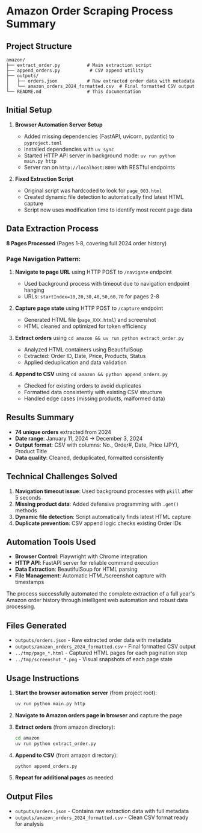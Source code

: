 # Amazon Order Scraping Process Summary

## Project Structure
```
amazon/
├── extract_order.py          # Main extraction script
├── append_orders.py           # CSV append utility
├── outputs/
│   ├── orders.json           # Raw extracted order data with metadata
│   └── amazon_orders_2024_formatted.csv  # Final formatted CSV output
└── README.md                 # This documentation
```

## Initial Setup
1. **Browser Automation Server Setup**
   - Added missing dependencies (FastAPI, uvicorn, pydantic) to `pyproject.toml`
   - Installed dependencies with `uv sync`
   - Started HTTP API server in background mode: `uv run python main.py http`
   - Server ran on `http://localhost:8000` with RESTful endpoints

2. **Fixed Extraction Script**
   - Original script was hardcoded to look for `page_003.html`
   - Created dynamic file detection to automatically find latest HTML capture
   - Script now uses modification time to identify most recent page data

## Data Extraction Process
**8 Pages Processed** (Pages 1-8, covering full 2024 order history)

### Page Navigation Pattern:
1. **Navigate to page URL** using HTTP POST to `/navigate` endpoint
   - Used background process with timeout due to navigation endpoint hanging
   - URLs: `startIndex=10,20,30,40,50,60,70` for pages 2-8

2. **Capture page state** using HTTP POST to `/capture` endpoint
   - Generated HTML file (`page_XXX.html`) and screenshot
   - HTML cleaned and optimized for token efficiency

3. **Extract orders** using `cd amazon && uv run python extract_order.py`
   - Analyzed HTML containers using BeautifulSoup
   - Extracted: Order ID, Date, Price, Products, Status
   - Applied deduplication and data validation

4. **Append to CSV** using `cd amazon && python append_orders.py`
   - Checked for existing orders to avoid duplicates
   - Formatted data consistently with existing CSV structure
   - Handled edge cases (missing products, malformed data)

## Results Summary
- **74 unique orders** extracted from 2024
- **Date range**: January 11, 2024 → December 3, 2024
- **Output format**: CSV with columns: No., Order#, Date, Price (JPY), Product Title
- **Data quality**: Cleaned, deduplicated, formatted consistently

## Technical Challenges Solved
1. **Navigation timeout issue**: Used background processes with `pkill` after 5 seconds
2. **Missing product data**: Added defensive programming with `.get()` methods
3. **Dynamic file detection**: Script automatically finds latest HTML capture
4. **Duplicate prevention**: CSV append logic checks existing Order IDs

## Automation Tools Used
- **Browser Control**: Playwright with Chrome integration
- **HTTP API**: FastAPI server for reliable command execution
- **Data Extraction**: BeautifulSoup for HTML parsing
- **File Management**: Automatic HTML/screenshot capture with timestamps

The process successfully automated the complete extraction of a full year's Amazon order history through intelligent web automation and robust data processing.

## Files Generated
- `outputs/orders.json` - Raw extracted order data with metadata
- `outputs/amazon_orders_2024_formatted.csv` - Final formatted CSV output
- `../tmp/page_*.html` - Captured HTML pages for each pagination step
- `../tmp/screenshot_*.png` - Visual snapshots of each page state

## Usage Instructions
1. **Start the browser automation server** (from project root):
   ```bash
   uv run python main.py http
   ```

2. **Navigate to Amazon orders page in browser** and capture the page

3. **Extract orders** (from amazon directory):
   ```bash
   cd amazon
   uv run python extract_order.py
   ```

4. **Append to CSV** (from amazon directory):
   ```bash
   python append_orders.py
   ```

5. **Repeat for additional pages** as needed

## Output Files
- `outputs/orders.json` - Contains raw extraction data with full metadata
- `outputs/amazon_orders_2024_formatted.csv` - Clean CSV format ready for analysis